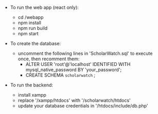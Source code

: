 - To run the web app (react only):
    - cd /webapp
    - npm install 
    - npm run build
    - npm start

- To create the database:
    - uncomment the following lines in 'ScholarWatch.sql' to execute once, then recomment them:
        - ALTER USER 'root'@'localhost' IDENTIFIED WITH mysql_native_password BY 'your_password'; 
        - CREATE SCHEMA `scholarwatch` ;

- To run the backend:
    - install xampp
    - replace '/xampp/htdocs' with '/scholarwatch/htdocs'
    - update your database credentials in '/htdocs/include/db.php'